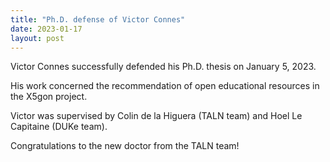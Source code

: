 ```yaml
---
title: "Ph.D. defense of Victor Connes"
date: 2023-01-17
layout: post
---
```


Victor Connes successfully defended his Ph.D. thesis on January 5, 2023.

His work concerned the recommendation of open educational resources in the X5gon project.

Victor was supervised by Colin de la Higuera (TALN team) and Hoel Le Capitaine (DUKe team).

Congratulations to the new doctor from the TALN team!
